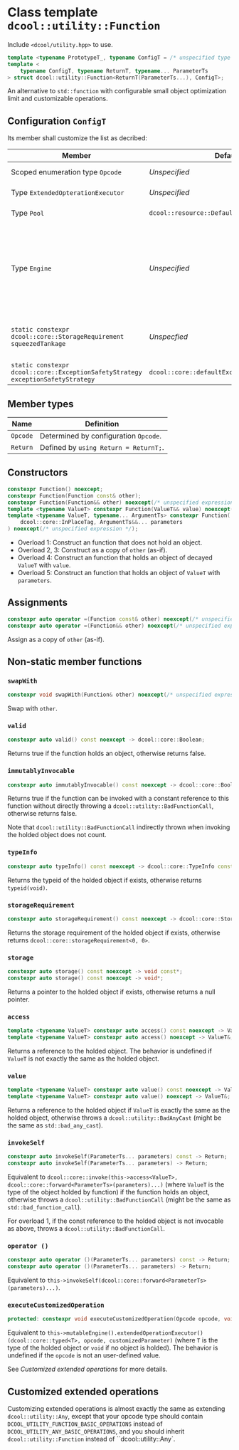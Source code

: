 # Class template `dcool::utility::Function`

Include `<dcool/utility.hpp>` to use.

```cpp
template <typename PrototypeT_, typename ConfigT = /* unspecified type */> struct dcool::utility::Function; // Undefined
template <
	typename ConfigT, typename ReturnT, typename... ParameterTs
> struct dcool::utility::Function<ReturnT(ParameterTs...), ConfigT>;
```

An alternative to `std::function` with configurable small object optimization limit and customizable operations.

## Configuration `ConfigT`

Its member shall customize the list as decribed:

| Member | Default | Behavior |
| - | - | - |
| Scoped enumeration type `Opcode` | *Unspecified* | See *Customized extended operations* for more details. |
| Type `ExtendedOpterationExecutor` | *Unspecified* | See *Customized extended operations* for more details. |
| Type `Pool` | `dcool::resource::DefaultPool` | The dynamic memory resource of function. |
| Type `Engine` | *Unspecified* | Provided `Engine engine`, `engine.pool()` shall evaluate to a reference to `Pool` for dynamic memory management, and `engine.extendedOpterationExecutor` shall evaluate to a reference to `ExtendedOpterationExecutor` for extended operations (See *Customized extended operations* for more details). |
| `static constexpr dcool::core::StorageRequirement squeezedTankage` | *Unspecfied* | If the item to be stored is storable in a statically allocated storage of `squeezedTankage`, implementation would attempt to avoid dynamic allocation. |
| `static constexpr dcool::core::ExceptionSafetyStrategy exceptionSafetyStrategy` | `dcool::core::defaultExceptionSafetyStrategy` | The default exception safety strategy of all operations. |

## Member types

| Name | Definition |
| - | - |
| `Opcode` | Determined by configuration `Opcode`. |
| `Return` | Defined by `using Return = ReturnT;`. |

## Constructors

```cpp
constexpr Function() noexcept;
constexpr Function(Function const& other);
constexpr Function(Function&& other) noexcept(/* unspecified expression */);
template <typename ValueT> constexpr Function(ValueT&& value) noexcept(/* unspecified expression */);
template <typename ValueT, typename... ArgumentTs> constexpr Function(
	dcool::core::InPlaceTag, ArgumentTs&&... parameters
) noexcept(/* unspecified expression */);
```

- Overload 1: Construct an function that does not hold an object.
- Overload 2, 3: Construct as a copy of `other` (as-if).
- Overload 4: Construct an function that holds an object of decayed `ValueT` with `value`.
- Overload 5: Construct an function that holds an object of `ValueT` with `parameters`.

## Assignments

```cpp
constexpr auto operator =(Function const& other) noexcept(/* unspecified expression */) -> Function&;
constexpr auto operator =(Function&& other) noexcept(/* unspecified expression */) -> Function&;
```

Assign as a copy of `other` (as-if).

## Non-static member functions

### `swapWith`

```cpp
constexpr void swapWith(Function& other) noexcept(/* unspecified expression */);
```

Swap with `other`.

### `valid`

```cpp
constexpr auto valid() const noexcept -> dcool::core::Boolean;
```

Returns true if the function holds an object, otherwise returns false.

### `immutablyInvocable`

```cpp
constexpr auto immutablyInvocable() const noexcept -> dcool::core::Boolean;
```

Returns true if the function can be invoked with a constant reference to this function without directly throwing a `dcool::utility::BadFunctionCall`, otherwise returns false.

Note that `dcool::utility::BadFunctionCall` indirectly thrown when invoking the holded object does not count.

### `typeInfo`

```cpp
constexpr auto typeInfo() const noexcept -> dcool::core::TypeInfo const&
```

Returns the typeid of the holded object if exists, otherwise returns `typeid(void)`.

### `storageRequirement`

```cpp
constexpr auto storageRequirement() const noexcept -> dcool::core::StorageRequirement;
```

Returns the storage requirement of the holded object if exists, otherwise returns `dcool::core::storageRequirement<0, 0>`.

### `storage`

```cpp
constexpr auto storage() const noexcept -> void const*;
constexpr auto storage() const noexcept -> void*;
```

Returns a pointer to the holded object if exists, otherwise returns a null pointer.

### `access`

```cpp
template <typename ValueT> constexpr auto access() const noexcept -> ValueT const&;
template <typename ValueT> constexpr auto access() noexcept -> ValueT&;
```

Returns a reference to the holded object. The behavior is undefined if `ValueT` is not exactly the same as the holded object.

### `value`

```cpp
template <typename ValueT> constexpr auto value() const noexcept -> ValueT const&;
template <typename ValueT> constexpr auto value() noexcept -> ValueT&;
```

Returns a reference to the holded object if `ValueT` is exactly the same as the holded object, otherwise throws a `dcool::utility::BadAnyCast` (might be the same as `std::bad_any_cast`).

### `invokeSelf`

```cpp
constexpr auto invokeSelf(ParameterTs... parameters) const -> Return;
constexpr auto invokeSelf(ParameterTs... parameters) -> Return;
```

Equivalent to `dcool::core::invoke(this->access<ValueT>, dcool::core::forward<ParameterTs>(parameters)...)` (where `ValueT` is the type of the object holded by function) if the function holds an object, otherwise throws a `dcool::utility::BadFunctionCall` (might be the same as `std::bad_function_call`).

For overload 1, if the const reference to the holded object is not invocable as above, throws a `dcool::utility::BadFunctionCall`.

### `operator ()`

```cpp
constexpr auto operator ()(ParameterTs... parameters) const -> Return;
constexpr auto operator ()(ParameterTs... parameters) -> Return;
```

Equivalent to `this->invokeSelf(dcool::core::forward<ParameterTs>(parameters)...)`.

### `executeCustomizedOperation`

```cpp
protected: constexpr void executeCustomizedOperation(Opcode opcode, void* customizedParameter) const;
```

Equivalent to `this->mutableEngine().extendedOperationExecutor()(dcool::core::typed<T>, opcode, customizedParameter)` (where `T` is the type of the holded object or `void` if no object is holded). The behavior is undefined if the `opcode` is not an user-defined value.

See *Customized extended operations* for more details.

## Customized extended operations

Customizing extended operations is almost exactly the same as extending `dcool::utility::Any`, except that your opcode type should contain `DCOOL_UTILITY_FUNCTION_BASIC_OPERATIONS` instead of `DCOOL_UTILITY_ANY_BASIC_OPERATIONS`, and you should inherit `dcool::utility::Function` instead of ``dcool::utility::Any`.
